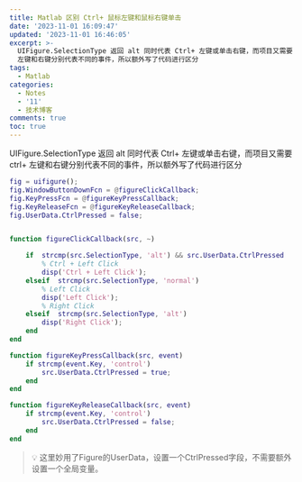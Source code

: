 ```yaml
---
title: Matlab 区别 Ctrl+ 鼠标左键和鼠标右键单击
date: '2023-11-01 16:09:47'
updated: '2023-11-01 16:46:05'
excerpt: >-
  UIFigure.SelectionType 返回 alt 同时代表 Ctrl+ 左键或单击右键，而项目又需要 ctrl+
  左键和右键分别代表不同的事件，所以额外写了代码进行区分
tags:
  - Matlab
categories:
  - Notes
  - '11'
  - 技术博客
comments: true
toc: true
---
```




UIFigure.SelectionType 返回 alt 同时代表 Ctrl+ 左键或单击右键，而项目又需要 ctrl+ 左键和右键分别代表不同的事件，所以额外写了代码进行区分

```matlab
fig = uifigure();
fig.WindowButtonDownFcn = @figureClickCallback;
fig.KeyPressFcn = @figureKeyPressCallback;
fig.KeyReleaseFcn = @figureKeyReleaseCallback;
fig.UserData.CtrlPressed = false;


function figureClickCallback(src, ~)

    if  strcmp(src.SelectionType, 'alt') && src.UserData.CtrlPressed
        % Ctrl + Left Click
        disp('Ctrl + Left Click');
    elseif  strcmp(src.SelectionType, 'normal')
        % Left Click
        disp('Left Click');
        % Right Click
    elseif  strcmp(src.SelectionType, 'alt')
        disp('Right Click');
    end
end

function figureKeyPressCallback(src, event)
    if strcmp(event.Key, 'control')
        src.UserData.CtrlPressed = true;
    end
end

function figureKeyReleaseCallback(src, event)
    if strcmp(event.Key, 'control')
        src.UserData.CtrlPressed = false;
    end
end

```

> 💡 <span style="font-weight: bold;" data-type="strong"> </span> 这里妙用了Figure的UserData，设置一个CtrlPressed字段，不需要额外设置一个全局变量。

‍

‍
